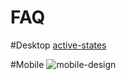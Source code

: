 # FAQ

#Desktop
[active-states](https://user-images.githubusercontent.com/82614677/158595669-fd9c3a14-db36-4688-8eec-ef7ed780e3a1.jpg)


#Mobile
![mobile-design](https://user-images.githubusercontent.com/82614677/158595675-f3020df5-a419-4853-bc56-673b3904f7bb.jpg)



